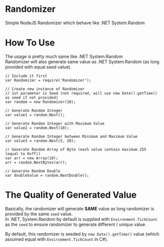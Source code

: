 # Randomizer
Simple NodeJS Randomizer which behave like .NET System.Random

# How To Use
The usage is pretty much same like .NET System.Random  
Randomizer will also generate same value as .NET System.Random (as long provided with equal seed value).

```
// Include it first  
var Randomizer = require('Randomizer');  
  
// Create new instance of Randomizer
// 1st parameter is Seed (not required, will use new Date().getTime() as seed if not provided)
var random = new Randomizer(10);  
  
// Generate Random Integer  
var value1 = random.Next();  
  
// Generate Random Integer with Maximum Value  
var value2 = random.Next(10);  

// Generate Random Integer between Minimum and Maximum Value  
var value3 = random.Next(5, 20);  

// Generate Random Array of Byte (each value contain maximum 255 (equal to 0xff))  
var arr = new Array(10);  
arr = random.NextBytes(arr);  
  
// Generate Random Double  
var doubleValue = random.NextDouble();  
```

# The Quality of Generated Value
Basically, the randomizer will generate **SAME** value as long randomizer is provided by the same `seed` value.  
In .NET, System.Random by default is supplied with `Environment.TickCount` as the `seed` to ensure randomizer to generate different / unique value.  

By default, this randomizer is seeded by `new Date().getTime()` value (which assumed equal with `Environment.TickCount` in C#).
